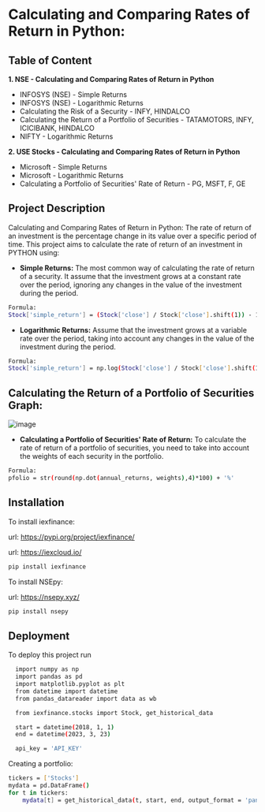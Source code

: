 
# Calculating and Comparing Rates of Return in Python:





## Table of Content


**1. NSE - Calculating and Comparing Rates of Return in Python**
  - INFOSYS (NSE) - Simple Returns
  - INFOSYS (NSE) - Logarithmic Returns
  - Calculating the Risk of a Security - INFY, HINDALCO
  - Calculating the Return of a Portfolio of Securities - TATAMOTORS, INFY, ICICIBANK, HINDALCO
  - NIFTY - Logarithmic Returns

**2. USE Stocks - Calculating and Comparing Rates of Return in Python**
  - Microsoft - Simple Returns
  - Microsoft - Logarithmic Returns
  - Calculating a Portfolio of Securities' Rate of Return - PG, MSFT, F, GE

## Project Description

Calculating and Comparing Rates of Return in Python:
The rate of return of an investment is the percentage change in its value over a specific period of time. This project aims to calculate the rate of return of an investment in PYTHON using:
 - **Simple Returns:** The most common way of calculating the rate of return of a security. It assume that the investment grows at a constant rate over the period, ignoring any changes in the value of the investment during the period.

```bash
Formula:
Stock['simple_return'] = (Stock['close'] / Stock['close'].shift(1)) - 1
```

 - **Logarithmic Returns:** Assume that the investment grows at a variable rate over the period, taking into account any changes in the value of the investment during the period.

 ```bash
Formula:
Stock['simple_return'] = np.log(Stock['close'] / Stock['close'].shift(1))
```

## Calculating the Return of a Portfolio of Securities Graph:

![image](https://user-images.githubusercontent.com/128286364/231108491-f9e8e3ce-683e-4e21-82d2-1c4755b4acac.png)


 - **Calculating a Portfolio of Securities' Rate of Return:** To calculate the rate of return of a portfolio of securities, you need to take into account the weights of each security in the portfolio.

  ```bash
Formula:
pfolio = str(round(np.dot(annual_returns, weights),4)*100) + '%'
```

## Installation

To install iexfinance:

url: <https://pypi.org/project/iexfinance/>

url: <https://iexcloud.io/>
```bash
pip install iexfinance
```
To install NSEpy:

url: <https://nsepy.xyz/>
```bash
pip install nsepy
```

## Deployment

To deploy this project run

```bash
  import numpy as np
  import pandas as pd
  import matplotlib.pyplot as plt
  from datetime import datetime
  from pandas_datareader import data as wb
```

```bash
  from iexfinance.stocks import Stock, get_historical_data

  start = datetime(2018, 1, 1)
  end = datetime(2023, 3, 23)

  api_key = 'API_KEY'
```

Creating a portfolio:
```bash
tickers = ['Stocks']
mydata = pd.DataFrame()
for t in tickers:
    mydata[t] = get_historical_data(t, start, end, output_format = 'pandas', token=api_key)['close']
```

